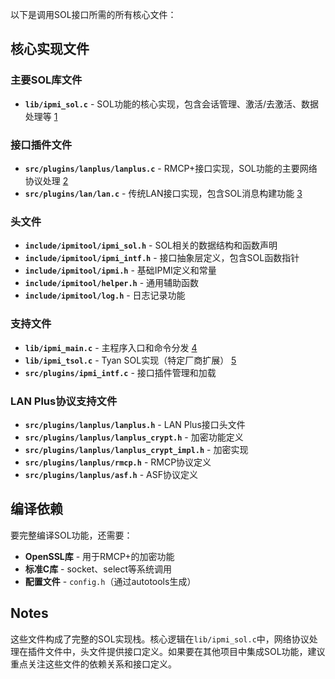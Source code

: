 以下是调用SOL接口所需的所有核心文件：

## 核心实现文件

### 主要SOL库文件
- **`lib/ipmi_sol.c`** - SOL功能的核心实现，包含会话管理、激活/去激活、数据处理等 [1](#3-0) 

### 接口插件文件
- **`src/plugins/lanplus/lanplus.c`** - RMCP+接口实现，SOL功能的主要网络协议处理 [2](#3-1) 
- **`src/plugins/lan/lan.c`** - 传统LAN接口实现，包含SOL消息构建功能 [3](#3-2) 

### 头文件
- **`include/ipmitool/ipmi_sol.h`** - SOL相关的数据结构和函数声明
- **`include/ipmitool/ipmi_intf.h`** - 接口抽象层定义，包含SOL函数指针
- **`include/ipmitool/ipmi.h`** - 基础IPMI定义和常量
- **`include/ipmitool/helper.h`** - 通用辅助函数
- **`include/ipmitool/log.h`** - 日志记录功能

### 支持文件
- **`lib/ipmi_main.c`** - 主程序入口和命令分发 [4](#3-3) 
- **`lib/ipmi_tsol.c`** - Tyan SOL实现（特定厂商扩展） [5](#3-4) 
- **`src/plugins/ipmi_intf.c`** - 接口插件管理和加载

### LAN Plus协议支持文件
- **`src/plugins/lanplus/lanplus.h`** - LAN Plus接口头文件
- **`src/plugins/lanplus/lanplus_crypt.h`** - 加密功能定义
- **`src/plugins/lanplus/lanplus_crypt_impl.h`** - 加密实现
- **`src/plugins/lanplus/rmcp.h`** - RMCP协议定义
- **`src/plugins/lanplus/asf.h`** - ASF协议定义

## 编译依赖

要完整编译SOL功能，还需要：
- **OpenSSL库** - 用于RMCP+的加密功能
- **标准C库** - socket、select等系统调用
- **配置文件** - `config.h`（通过autotools生成）

## Notes

这些文件构成了完整的SOL实现栈。核心逻辑在`lib/ipmi_sol.c`中，网络协议处理在插件文件中，头文件提供接口定义。如果要在其他项目中集成SOL功能，建议重点关注这些文件的依赖关系和接口定义。
